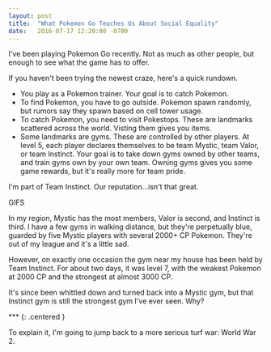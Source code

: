 ```yaml
---
layout: post
title:  "What Pokemon Go Teaches Us About Social Equality"
date:   2016-07-17 12:20:00 -0700
---
```


I've been playing Pokemon Go recently. Not as much as other people, but enough
to see what the game has to offer.

If you haven't been trying the newest craze, here's a quick rundown.

* You play as a Pokemon trainer. Your goal is to catch Pokemon.
* To find Pokemon, you have to go outside. Pokemon spawn randomly, but rumors
say they spawn based on cell tower usage.
* To catch Pokemon, you need to visit Pokestops. These are landmarks scattered
across the world. Visting them gives you items.
* Some landmarks are gyms. These are controlled by other players. At level 5,
each player declares themselves to be team Mystic, team Valor, or team
Instinct. Your goal is to take down gyms owned by other teams, and train gyms
own by your own team. Owning gyms gives you some game rewards, but it's really
more for team pride.

I'm part of Team Instinct. Our reputation...isn't that great.

GIFS

In my region, Mystic has the most members, Valor is second, and Instinct is
third. I have a few gyms in walking distance, but they're perpetually blue,
guarded by five Mystic players with several 2000+ CP Pokemon. They're out of
my league and it's a little sad.

However, on exactly one occasion the gym near my house has been held by
Team Instinct. For about two days, it was level 7, with the weakest Pokemon
at 2000 CP and the strongest at almost 3000 CP.

It's since been whittled down and turned back into a Mystic gym, but that
Instinct gym is still the strongest gym I've ever seen. Why?

\*\*\*
{: .centered }

To explain it, I'm going to jump back to a more serious turf war: World War
2.


